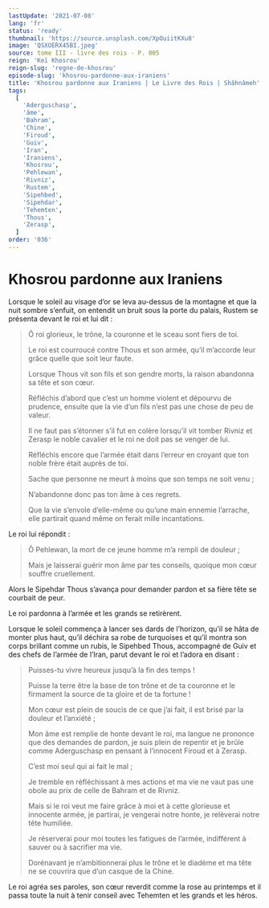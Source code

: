 ```yaml
---
lastUpdate: '2021-07-08'
lang: 'fr'
status: 'ready'
thumbnail: 'https://source.unsplash.com/XpOuiitKXu8'
image: 'QSXOERX45BI.jpeg'
source: tome III - livre des rois - P. 005
reign: 'Keï Khosrou'
reign-slug: 'regne-de-khosrou'
episode-slug: 'khosrou-pardonne-aux-iraniens'
title: 'Khosrou pardonne aux Iraniens | Le Livre des Rois | Shâhnâmeh'
tags:
  [
    'Aderguschasp',
    'âme',
    'Bahram',
    'Chine',
    'Firoud',
    'Guiv',
    'Iran',
    'Iraniens',
    'Khosrou',
    'Pehlewan',
    'Rivniz',
    'Rustem',
    'Sipehbed',
    'Sipehdar',
    'Tehemten',
    'Thous',
    'Zerasp',
  ]
order: '036'
---
```


<!-- LTeX: language=fr -->

# Khosrou pardonne aux Iraniens

Lorsque le soleil au visage d’or se leva au-dessus de la montagne et que la nuit sombre s’enfuit, on entendit un bruit sous la porte du palais, Rustem se présenta devant le roi et lui dit :

> Ô roi glorieux, le trône, la couronne et le sceau sont fiers de toi.
>
> Le roi est courroucé contre Thous et son armée, qu’il m’accorde leur grâce quelle que soit leur faute.
>
> Lorsque Thous vit son fils et son gendre morts, la raison abandonna sa tête et son cœur.
>
> Réfléchis d’abord que c’est un homme violent et dépourvu de prudence, ensuite que la vie d’un fils n’est pas une chose de peu de valeur.
>
> Il ne faut pas s’étonner s’il fut en colère lorsqu’il vit tomber Rivniz et Zerasp le noble cavalier et le roi ne doit pas se venger de lui.
>
> Réfléchis encore que l’armée était dans l’erreur en croyant que ton noble frère était auprès de toi.
>
> Sache que personne ne meurt à moins que son temps ne soit venu ;
>
> N’abandonne donc pas ton âme à ces regrets.
>
> Que la vie s’envole d’elle-même ou qu’une main ennemie l’arrache, elle partirait quand même on ferait mille incantations.

Le roi lui répondit :

> Ô Pehlewan, la mort de ce jeune homme m’a rempli de douleur ;
>
> Mais je laisserai guérir mon âme par tes conseils, quoique mon cœur souffre cruellement.

Alors le Sipehdar Thous s’avança pour demander pardon et sa fière tête se courbait de peur.

Le roi pardonna à l’armée et les grands se retirèrent.

Lorsque le soleil commença à lancer ses dards de l’horizon, qu’il se hâta de monter plus haut, qu’il déchira sa robe de turquoises et qu’il montra son corps brillant comme un rubis, le Sipehbed Thous, accompagné de Guiv et des chefs de l’armée de l’Iran, parut devant le roi et l’adora en disant :

> Puisses-tu vivre heureux jusqu’à la fin des temps !
>
> Puisse la terre être la base de ton trône et de ta couronne et le firmament la source de ta gloire et de ta fortune !
>
> Mon cœur est plein de soucis de ce que j’ai fait, il est brisé par la douleur et l’anxiété ;
>
> Mon âme est remplie de honte devant le roi, ma langue ne prononce que des demandes de pardon, je suis plein de repentir et je brûle comme Aderguschasp en pensant à l’innocent Firoud et à Zerasp.
>
> C’est moi seul qui ai fait le mal ;
>
> Je tremble en réfléchissant à mes actions et ma vie ne vaut pas une obole au prix de celle de Bahram et de Rivniz.
>
> Mais si le roi veut me faire grâce à moi et à cette glorieuse et innocente armée, je partirai, je vengerai notre honte, je relèverai notre tête humiliée.
>
> Je réserverai pour moi toutes les fatigues de l’armée, indifférent à sauver ou à sacrifier ma vie.
>
> Dorénavant je n’ambitionnerai plus le trône et le diadème et ma tête ne se couvrira que d’un casque de la Chine.

Le roi agréa ses paroles, son cœur reverdit comme la rose au printemps et il passa toute la nuit à tenir conseil avec Tehemten et les grands et les héros.

